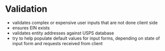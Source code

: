 # Validation

- validates complex or expensive user inputs that are not done client side
- ensures EIN exists
- validates entity addresses against USPS database
- try to help populate default values for input forms, depending on state of input form and requests received from client
